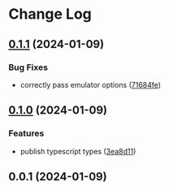 # Change Log

## [0.1.1](https://github.com/thekip/jest-firestore/compare/0.1.0...0.1.1) (2024-01-09)


### Bug Fixes

* correctly pass emulator options ([71684fe](https://github.com/thekip/jest-firestore/commit/71684fe9589b623fcd5e18939ba83fd36ed3d858))

## [0.1.0](https://github.com/thekip/jest-firestore/compare/0.0.1...0.1.0) (2024-01-09)


### Features

* publish typescript types ([3ea8d11](https://github.com/thekip/jest-firestore/commit/3ea8d11894fe40756fbe06f9bcec600faad22c37))

## 0.0.1 (2024-01-09)
